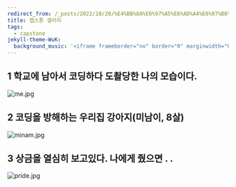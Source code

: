 ```yaml
---
redirect_from: /_posts/2022/10/20/%E4%BB%8A%E6%97%A5%E6%AD%A4%E6%97%B6%E6%89%80%E6%83%B3%E4%B9%8B%E4%BA%8B-%E4%BA%8C/
title: 캡스톤 갤러리
tags:
  - capstone
jekyll-theme-WuK:
  background_music: '<iframe frameborder="no" border="0" marginwidth="0" marginheight="0" width=100% height=86 src="//music.163.com/outchain/player?type=2&id=27876158&auto=0&height=66"></iframe>'
---
```


## 1 학교에 남아서 코딩하다 도촬당한 나의 모습이다.

![me.jpg](https://s2.loli.net/2022/11/02/387rfPweDKbFMOU.jpg)



## 2 코딩을 방해하는 우리집 강아지(미남이, 8살)

![minam.jpg](https://s2.loli.net/2022/11/02/szCwZbTMN8HIG4X.jpg)



## 3 상금을 열심히 보고있다. 나에게 줬으면 . . 

![pride.jpg](https://s2.loli.net/2022/11/02/ufoVi15MKnW4CLQ.jpg)
